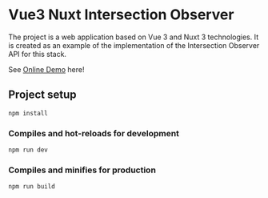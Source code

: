 # Vue3 Nuxt Intersection Observer

The project is a web application based on Vue 3 and Nuxt 3 technologies. It is created as an example of the implementation of the Intersection Observer API for this stack.

See [Online Demo](https://kseniyalan.github.io/Vue3-Nuxt-Intersection-Observer/) here!

## Project setup
```
npm install
```

### Compiles and hot-reloads for development
```
npm run dev
```

### Compiles and minifies for production
```
npm run build
```
